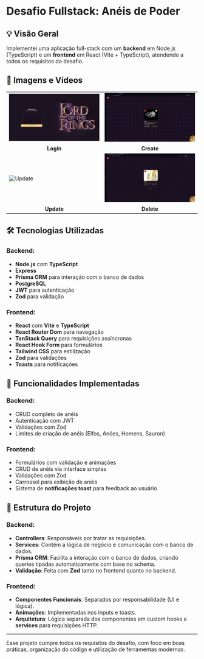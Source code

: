 # Desafio Fullstack: Anéis de Poder

## 💡 Visão Geral

Implementei uma aplicação full-stack com um **backend** em Node.js (TypeScript) e um **frontend** em React (Vite + TypeScript), atendendo a todos os requisitos do desafio.

## 📸 Imagens e Vídeos

<table>
  <tr>
    <td><img src="./media/login.png" alt="Login" width="300"/></td>
    <td><img src="./media/create.gif" alt="Create" width="300"/></td>
  </tr>
  <tr>
    <td align="center"><strong>Login</strong></td>
    <td align="center"><strong>Create</strong></td>
  </tr>
  <tr>
    <td><img src="./media/update.gif" alt="Update" width="300"/></td>
    <td><img src="./media/delete.gif" alt="Delete" width="300"/></td>
  </tr>
  <tr>
    <td align="center"><strong>Update</strong></td>
    <td align="center"><strong>Delete</strong></td>
  </tr>
</table>


## 🛠️ Tecnologias Utilizadas

### Backend:
- **Node.js** com **TypeScript**
- **Express**
- **Prisma ORM** para interação com o banco de dados
- **PostgreSQL**
- **JWT** para autenticação
- **Zod** para validação

### Frontend:
- **React** com **Vite** e **TypeScript**
- **React Router Dom** para navegação
- **TanStack Query** para requisições assíncronas
- **React Hook Form** para formulários
- **Tailwind CSS** para estilização
- **Zod** para validações
- **Toasts** para notificações

## 🎯 Funcionalidades Implementadas

### Backend:
- CRUD completo de anéis
- Autenticação com JWT
- Validações com Zod
- Limites de criação de anéis (Elfos, Anões, Homens, Sauron)

### Frontend:
- Formulários com validação e animações
- CRUD de anéis via interface simples
- Validações com Zod
- Carrossel para exibição de anéis
- Sistema de **notificações toast** para feedback ao usuário

## 📂 Estrutura do Projeto

### Backend:
- **Controllers**: Responsáveis por tratar as requisições.
- **Services**: Contêm a lógica de negócio e comunicação com o banco de dados.
- **Prisma ORM**: Facilita a interação com o banco de dados, criando queries tipadas automaticamente com base no schema.
- **Validação**: Feita com **Zod** tanto no frontend quanto no backend.

### Frontend:
- **Componentes Funcionais**: Separados por responsabilidade (UI e lógica).
- **Animações**: Implementadas nos inputs e toasts.
- **Arquitetura**: Lógica separada dos componentes em custom hooks e **services** para requisições HTTP.

---

Esse projeto cumpre todos os requisitos do desafio, com foco em boas práticas, organização do código e utilização de ferramentas modernas.

